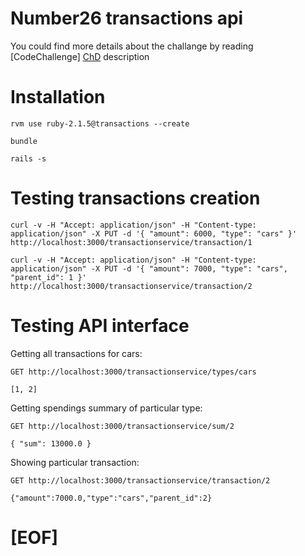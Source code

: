 # Number26 transactions api

You could find more details about the challange by reading  [CodeChallenge] [ChD] description

# Installation

``rvm use ruby-2.1.5@transactions --create``

``bundle``

``rails -s``

# Testing transactions creation

``curl -v -H "Accept: application/json" -H "Content-type: application/json" -X PUT -d '{ "amount": 6000, "type": "cars" }' http://localhost:3000/transactionservice/transaction/1``

``curl -v -H "Accept: application/json" -H "Content-type: application/json" -X PUT -d '{ "amount": 7000, "type": "cars", "parent_id": 1 }' http://localhost:3000/transactionservice/transaction/2``

# Testing API interface

Getting all transactions for cars:

``GET http://localhost:3000/transactionservice/types/cars``

``[1, 2]``

Getting spendings summary of particular type:

``GET http://localhost:3000/transactionservice/sum/2``

``{ "sum": 13000.0 }``

Showing particular transaction:

``GET http://localhost:3000/transactionservice/transaction/2``

``{"amount":7000.0,"type":"cars","parent_id":2}``

# [EOF]

[ChD]: https://github.com/ksukhorukov/Transactions/blob/master/CodeChallenge.pdf
